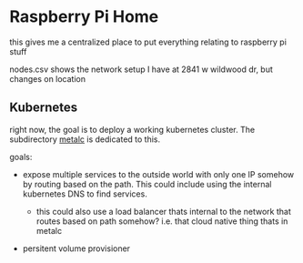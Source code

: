 # Raspberry Pi Home

this gives me a centralized place to put everything relating to raspberry pi
stuff

nodes.csv shows the network setup I have at 2841 w wildwood dr, but changes on
location

## Kubernetes

right now, the goal is to deploy a working kubernetes cluster. The subdirectory
[metalc](https://github.com/LibreTexts/metalc) is dedicated to this.

goals:

  - expose multiple services to the outside world with only one IP somehow by
    routing based on the path. This could include using the internal kubernetes
    DNS to find services.

    - this could also use a load balancer thats internal to the network that
      routes based on path somehow? i.e. that cloud native thing thats in metalc

  - persitent volume provisioner
